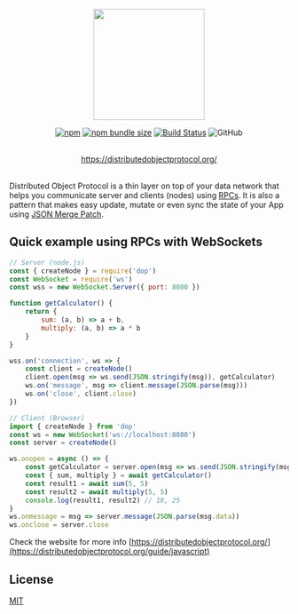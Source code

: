 <div align="center">

<p align="center"><a href="https://distributedobjectprotocol.org"><img src="https://distributedobjectprotocol.org/img/logo.svg"  width="200"></a></p>

[![npm](https://img.shields.io/npm/v/dop?style=flat-square)](https://www.npmjs.com/package/dop)
[![npm bundle size](https://img.shields.io/bundlephobia/minzip/dop?style=flat-square)](https://bundlephobia.com/result?p=dop)
[![Build Status](https://api.travis-ci.org/DistributedObjectProtocol/dop.svg?branch=master&style=flat-square)](https://travis-ci.org/DistributedObjectProtocol/dop)
![GitHub](https://img.shields.io/github/license/artalar/reatom?style=flat-square)

<br/>
<a href="https://distributedobjectprotocol.org/guide/javascript">https://distributedobjectprotocol.org/</a>
<br/>
<br/>

</div>

Distributed Object Protocol is a thin layer on top of your data network that helps you communicate server and clients (nodes) using [RPCs](https://en.wikipedia.org/wiki/Remote_procedure_call). It is also a pattern that makes easy update, mutate or even sync the state of your App using [JSON Merge Patch](https://tools.ietf.org/html/rfc7386).

## Quick example using RPCs with WebSockets

```js
// Server (node.js)
const { createNode } = require('dop')
const WebSocket = require('ws')
const wss = new WebSocket.Server({ port: 8080 })

function getCalculator() {
    return {
        sum: (a, b) => a + b,
        multiply: (a, b) => a * b
    }
}

wss.on('connection', ws => {
    const client = createNode()
    client.open(msg => ws.send(JSON.stringify(msg)), getCalculator)
    ws.on('message', msg => client.message(JSON.parse(msg)))
    ws.on('close', client.close)
})
```

```js
// Client (Browser)
import { createNode } from 'dop'
const ws = new WebSocket('ws://localhost:8080')
const server = createNode()

ws.onopen = async () => {
    const getCalculator = server.open(msg => ws.send(JSON.stringify(msg)))
    const { sum, multiply } = await getCalculator()
    const result1 = await sum(5, 5)
    const result2 = await multiply(5, 5)
    console.log(result1, result2) // 10, 25
}
ws.onmessage = msg => server.message(JSON.parse(msg.data))
ws.onclose = server.close
```

Check the website for more info [https://distributedobjectprotocol.org/](https://distributedobjectprotocol.org/guide/javascript)

## License

[MIT](http://opensource.org/licenses/MIT)
